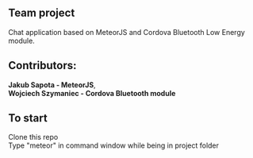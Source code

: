 <h2>Team project</h2>
Chat application based on MeteorJS and Cordova Bluetooth Low Energy module. 

<h2>Contributors:</h2> 
<b>Jakub Sapota - MeteorJS</b>, <br>
<b>Wojciech Szymaniec - Cordova Bluetooth module</b>

<h2>To start</h2>
Clone this repo<br>
Type "meteor" in command window while being in project folder
